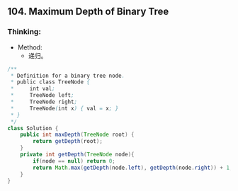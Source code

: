 ## 104. Maximum Depth of Binary Tree
### Thinking:
* Method:
	* 递归。

```Java
/**
 * Definition for a binary tree node.
 * public class TreeNode {
 *     int val;
 *     TreeNode left;
 *     TreeNode right;
 *     TreeNode(int x) { val = x; }
 * }
 */
class Solution {
    public int maxDepth(TreeNode root) {
        return getDepth(root);
    }
    private int getDepth(TreeNode node){
        if(node == null) return 0;
        return Math.max(getDepth(node.left), getDepth(node.right)) + 1;
    }
}
```